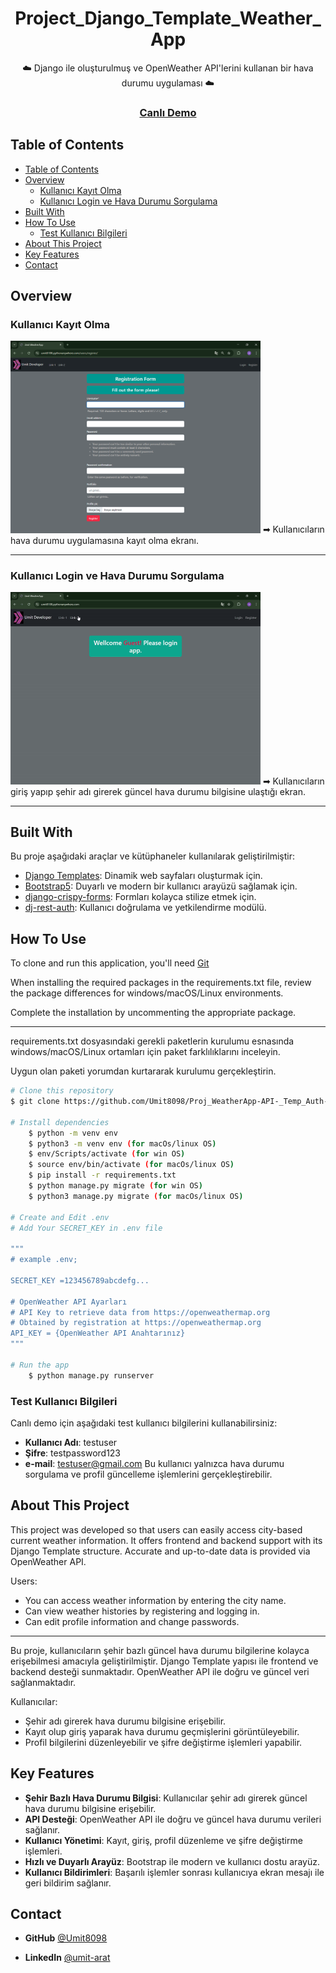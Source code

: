 <!-- Please update value in the {}  -->

<h1 align="center">Project_Django_Template_Weather_App</h1>

<p align="center">☁️ Django ile oluşturulmuş ve OpenWeather API'lerini kullanan bir hava durumu uygulaması ☁️</p>


<div align="center">
  <h3>
    <a href="https://umit8108.pythonanywhere.com/">
      Canlı Demo
    </a>
  </h3>
</div>

<!-- TABLE OF CONTENTS -->

## Table of Contents

- [Table of Contents](#table-of-contents)
- [Overview](#overview)
  - [Kullanıcı Kayıt Olma](#kullanıcı-kayıt-olma)
  - [Kullanıcı Login ve Hava Durumu Sorgulama](#kullanıcı-login-ve-hava-durumu-sorgulama)
- [Built With](#built-with)
- [How To Use](#how-to-use)
  - [Test Kullanıcı Bilgileri](#test-kullanıcı-bilgileri)
- [About This Project](#about-this-project)
- [Key Features](#key-features)
- [Contact](#contact)

<!-- OVERVIEW -->

## Overview

### Kullanıcı Kayıt Olma
<!-- ![screenshot](project_screenshot/weather_app_register.png) -->
<img src="project_screenshot/weather_app_register.png" alt="Kullanıcı Kayıt Olma" width="400"/>
➡ Kullanıcıların hava durumu uygulamasına kayıt olma ekranı.

---

### Kullanıcı Login ve Hava Durumu Sorgulama
<!-- ![screenshot](project_screenshot/Weather_App_Temp.gif) -->
<img src="project_screenshot/Weather_App_Temp.gif" alt="Kullanıcı Login" width="400"/>
➡ Kullanıcıların giriş yapıp şehir adı girerek güncel hava durumu bilgisine ulaştığı ekran.

---



## Built With

<!-- This section should list any major frameworks that you built your project using. Here are a few examples.-->
Bu proje aşağıdaki araçlar ve kütüphaneler kullanılarak geliştirilmiştir:

- [Django Templates](https://docs.djangoproject.com/en/5.1/topics/templates/): Dinamik web sayfaları oluşturmak için.
- [Bootstrap5](https://getbootstrap.com/docs/5.0/getting-started/introduction/): Duyarlı ve modern bir kullanıcı arayüzü sağlamak için.
- [django-crispy-forms](https://django-crispy-forms.readthedocs.io/en/latest/): Formları kolayca stilize etmek için.
- [dj-rest-auth](https://dj-rest-auth.readthedocs.io/en/latest/): Kullanıcı doğrulama ve yetkilendirme modülü.

## How To Use

<!-- This is an example, please update according to your application -->

To clone and run this application, you'll need [Git](https://github.com/Umit8098/Proj_WeatherApp-API-_Temp_Auth-2_email_CH-11_V.04)

When installing the required packages in the requirements.txt file, review the package differences for windows/macOS/Linux environments. 

Complete the installation by uncommenting the appropriate package.

---

requirements.txt dosyasındaki gerekli paketlerin kurulumu esnasında windows/macOS/Linux ortamları için paket farklılıklarını inceleyin. 

Uygun olan paketi yorumdan kurtararak kurulumu gerçekleştirin.

```bash
# Clone this repository
$ git clone https://github.com/Umit8098/Proj_WeatherApp-API-_Temp_Auth-2_email_CH-11_V.04.git

# Install dependencies
    $ python -m venv env
    $ python3 -m venv env (for macOs/linux OS)
    $ env/Scripts/activate (for win OS)
    $ source env/bin/activate (for macOs/linux OS)
    $ pip install -r requirements.txt
    $ python manage.py migrate (for win OS)
    $ python3 manage.py migrate (for macOs/linux OS)

# Create and Edit .env
# Add Your SECRET_KEY in .env file

"""
# example .env;

SECRET_KEY =123456789abcdefg...

# OpenWeather API Ayarları
# API Key to retrieve data from https://openweathermap.org
# Obtained by registration at https://openweathermap.org
API_KEY = {OpenWeather API Anahtarınız}
"""

# Run the app
    $ python manage.py runserver
```

### Test Kullanıcı Bilgileri

Canlı demo için aşağıdaki test kullanıcı bilgilerini kullanabilirsiniz:
- **Kullanıcı Adı**: testuser
- **Şifre**: testpassword123
- **e-mail**: testuser@gmail.com
Bu kullanıcı yalnızca hava durumu sorgulama ve profil güncelleme işlemlerini gerçekleştirebilir.

## About This Project

This project was developed so that users can easily access city-based current weather information. It offers frontend and backend support with its Django Template structure. Accurate and up-to-date data is provided via OpenWeather API.

Users:
- You can access weather information by entering the city name.
- Can view weather histories by registering and logging in.
- Can edit profile information and change passwords.

<hr>

Bu proje, kullanıcıların şehir bazlı güncel hava durumu bilgilerine kolayca erişebilmesi amacıyla geliştirilmiştir. Django Template yapısı ile frontend ve backend desteği sunmaktadır. OpenWeather API ile doğru ve güncel veri sağlanmaktadır.

Kullanıcılar:
- Şehir adı girerek hava durumu bilgisine erişebilir.
- Kayıt olup giriş yaparak hava durumu geçmişlerini görüntüleyebilir.
- Profil bilgilerini düzenleyebilir ve şifre değiştirme işlemleri yapabilir.




## Key Features

- **Şehir Bazlı Hava Durumu Bilgisi**: Kullanıcılar şehir adı girerek güncel hava durumu bilgisine erişebilir.
- **API Desteği**: OpenWeather API ile doğru ve güncel hava durumu verileri sağlanır.
- **Kullanıcı Yönetimi**: Kayıt, giriş, profil düzenleme ve şifre değiştirme işlemleri.
- **Hızlı ve Duyarlı Arayüz**: Bootstrap ile modern ve kullanıcı dostu arayüz.
- **Kullanıcı Bildirimleri**: Başarılı işlemler sonrası kullanıcıya ekran mesajı ile geri bildirim sağlanır.


## Contact

<!-- - Website [your-website.com](https://{your-web-site-link}) -->
- **GitHub** [@Umit8098](https://github.com/Umit8098)

- **LinkedIn** [@umit-arat](https://linkedin.com/in/umit-arat/)
<!-- - Twitter [@your-twitter](https://{twitter.com/your-username}) -->
